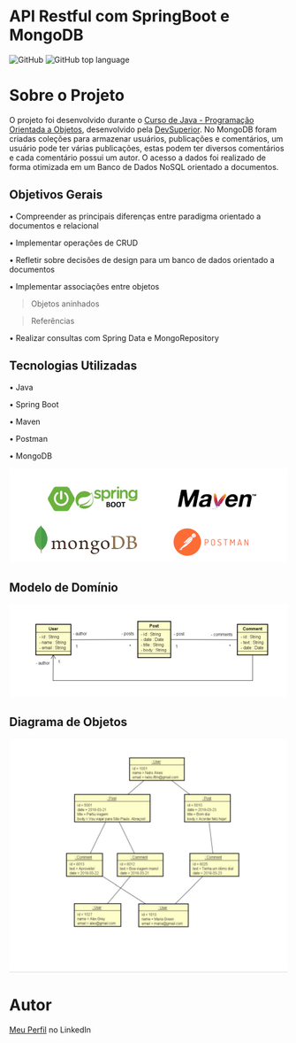 # API Restful com SpringBoot e MongoDB
![GitHub](https://img.shields.io/github/license/GabrielFerreiraDoPrado/APIRestful-mongodb) 
![GitHub top language](https://img.shields.io/github/languages/top/GabrielFerreiraDoPrado/APIRestful-mongodb)

# Sobre o Projeto

O projeto foi desenvolvido durante o 
[Curso de Java - Programação Orientada a Objetos](https://www.udemy.com/course/java-curso-completo/), desenvolvido pela [DevSuperior](https://devsuperior.com.br/). No MongoDB
foram criadas coleções para armazenar usuários, publicações e comentários, um usuário pode ter várias publicações, estas podem ter diversos comentários e cada comentário
possui um autor. O acesso a dados foi realizado de forma otimizada em um Banco de Dados NoSQL orientado a documentos.

## Objetivos Gerais
 
• Compreender as principais diferenças entre paradigma orientado a documentos e relacional

• Implementar operações de CRUD

• Refletir sobre decisões de design para um banco de dados orientado a documentos

• Implementar associações entre objetos

> Objetos aninhados

> Referências

• Realizar consultas com Spring Data e MongoRepository

## Tecnologias Utilizadas

• Java

• Spring Boot

• Maven

• Postman

• MongoDB


![Ferramentas](https://github.com/GabrielFerreiraDoPrado/assets/blob/main/APIRestful_MongoDB/tools.png)

## Modelo de Domínio

![ModeloDominio](https://github.com/GabrielFerreiraDoPrado/assets/blob/main/APIRestful_MongoDB/DomainModel.png)

## Diagrama de Objetos

![DiagramaObjetos](https://github.com/GabrielFerreiraDoPrado/assets/blob/main/APIRestful_MongoDB/ObjectDiagram.png)

# Autor

[Meu Perfil](https://www.linkedin.com/in/gabriel-ferreira-do-prado-25863919a/) no LinkedIn
